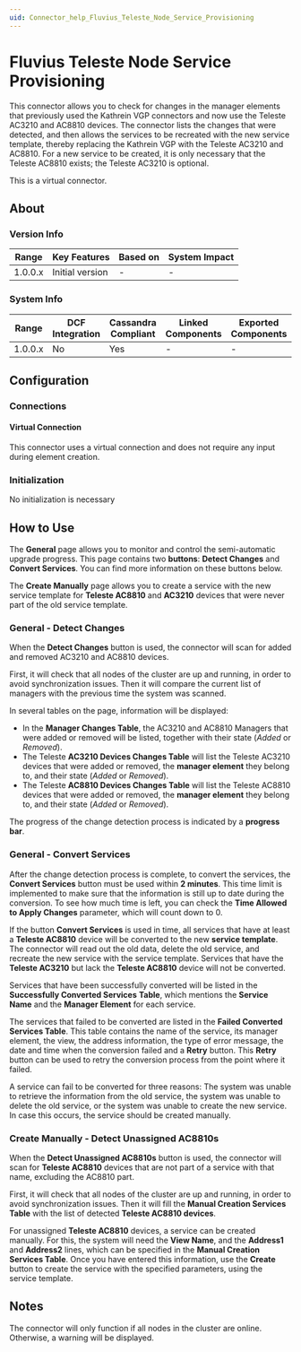 ```yaml
---
uid: Connector_help_Fluvius_Teleste_Node_Service_Provisioning
---
```


# Fluvius Teleste Node Service Provisioning

This connector allows you to check for changes in the manager elements that previously used the Kathrein VGP connectors and now use the Teleste AC3210 and AC8810 devices. The connector lists the changes that were detected, and then allows the services to be recreated with the new service template, thereby replacing the Kathrein VGP with the Teleste AC3210 and AC8810. For a new service to be created, it is only necessary that the Teleste AC8810 exists; the Teleste AC3210 is optional.

This is a virtual connector.

## About

### Version Info

| **Range** | **Key Features** | **Based on** | **System Impact** |
|-----------|------------------|--------------|-------------------|
| 1.0.0.x   | Initial version  | \-           | \-                |

### System Info

| Range     | DCF Integration     | Cassandra Compliant     | Linked Components     | Exported Components     |
|-----------|---------------------|-------------------------|-----------------------|-------------------------|
| 1.0.0.x   | No                  | Yes                     | \-                    | \-                      |

## Configuration

### Connections

#### Virtual Connection

This connector uses a virtual connection and does not require any input during element creation.

### Initialization

No initialization is necessary

## How to Use

The **General** page allows you to monitor and control the semi-automatic upgrade progress. This page contains two **buttons**: **Detect Changes** and **Convert Services**. You can find more information on these buttons below.

The **Create Manually** page allows you to create a service with the new service template for **Teleste AC8810** and **AC3210** devices that were never part of the old service template.

### General - Detect Changes

When the **Detect Changes** button is used, the connector will scan for added and removed AC3210 and AC8810 devices.

First, it will check that all nodes of the cluster are up and running, in order to avoid synchronization issues. Then it will compare the current list of managers with the previous time the system was scanned.

In several tables on the page, information will be displayed:

- In the **Manager Changes Table**, the AC3210 and AC8810 Managers that were added or removed will be listed, together with their state (*Added* or *Removed*).
- The Teleste **AC3210 Devices Changes Table** will list the Teleste AC3210 devices that were added or removed, the **manager element** they belong to, and their state (*Added* or *Removed*).
- The Teleste **AC8810 Devices Changes Table** will list the Teleste AC8810 devices that were added or removed, the **manager element** they belong to, and their state (*Added* or *Removed*).

The progress of the change detection process is indicated by a **progress bar**.

### General - Convert Services

After the change detection process is complete, to convert the services, the **Convert Services** button must be used within **2 minutes**. This time limit is implemented to make sure that the information is still up to date during the conversion.
To see how much time is left, you can check the **Time Allowed to Apply Changes** parameter, which will count down to 0.

If the button **Convert Services** is used in time, all services that have at least a **Teleste AC8810** device will be converted to the new **service template**. The connector will read out the old data, delete the old service, and recreate the new service with the service template. Services that have the **Teleste AC3210** but lack the **Teleste AC8810** device will not be converted.

Services that have been successfully converted will be listed in the **Successfully Converted Services** **Table**, which mentions the **Service Name** and the **Manager Element** for each service.

The services that failed to be converted are listed in the **Failed Converted Services Table**. This table contains the name of the service, its manager element, the view, the address information, the type of error message, the date and time when the conversion failed and a **Retry** button. This **Retry** button can be used to retry the conversion process from the point where it failed.

A service can fail to be converted for three reasons: The system was unable to retrieve the information from the old service, the system was unable to delete the old service, or the system was unable to create the new service. In case this occurs, the service should be created manually.

### Create Manually - Detect Unassigned AC8810s

When the **Detect Unassigned AC8810s** button is used, the connector will scan for **Teleste AC8810** devices that are not part of a service with that name, excluding the AC8810 part.

First, it will check that all nodes of the cluster are up and running, in order to avoid synchronization issues. Then it will fill the **Manual Creation Services Table** with the list of detected **Teleste AC8810 devices**.

For unassigned **Teleste AC8810** devices, a service can be created manually. For this, the system will need the **View Name**, and the **Address1** and **Address2** lines, which can be specified in the **Manual Creation Services Table**. Once you have entered this information, use the **Create** button to create the service with the specified parameters, using the service template.

## Notes

The connector will only function if all nodes in the cluster are online. Otherwise, a warning will be displayed.
